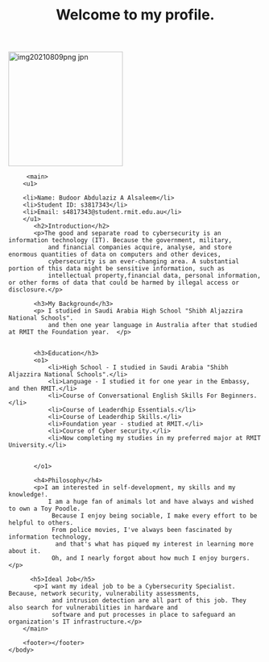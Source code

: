 
<!DOCTYPE html>
<html>
   <head>
       
   </head>
   <body>
        <header>
            <h1>Welcome to my profile.</h1>
        </header> <img width="227" alt="img20210809png jpn" src="https://user-images.githubusercontent.com/87911177/129479796-8b53509d-8264-4cc2-81d5-861a7898cead.png">
        
        
         <main>
        <u1>

        <li>Name: Budoor Abdulaziz A Alsaleem</li>
        <li>Student ID: s3817343</li>
        <li>Email: s4817343@student.rmit.edu.au</li>
        </u1>
           <h2>Introduction</h2>
           <p>The good and separate road to cybersecurity is an information technology (IT). Because the government, military,
               and financial companies acquire, analyse, and store enormous quantities of data on computers and other devices,
               cybersecurity is an ever-changing area. A substantial portion of this data might be sensitive information, such as
               intellectual property,financial data, personal information, or other forms of data that could be harmed by illegal access or disclosure.</p>
           
           <h3>My Background</h3>
           <p> I studied in Saudi Arabia High School "Shibh Aljazzira National Schools".
               and then one year language in Australia after that studied at RMIT the Foundation year.  </p>
         
           
           <h3>Education</h3>
           <o1> 
               <li>High School - I studied in Saudi Arabia "Shibh Aljazzira National Schools".</li>
               <li>Language - I studied it for one year in the Embassy, and then RMIT.</li>
               <li>Course of Conversational English Skills For Beginners.</li>
               <li>Course of Leaderdhip Essentials.</li>
               <li>Course of Leaderdhip Skills.</li>
               <li>Foundation year - studied at RMIT.</li>
               <li>Course of Cyber security.</li>
               <li>Now completing my studies in my preferred major at RMIT University.</li>
         
         
           </o1>

           <h4>Philosophy</h4>
           <p>I am interested in self-development, my skills and my knowledge!. 
               I am a huge fan of animals lot and have always and wished to own a Toy Poodle.
                Because I enjoy being sociable, I make every effort to be helpful to others. 
                From police movies, I've always been fascinated by information technology,
                 and that's what has piqued my interest in learning more about it.
                Oh, and I nearly forgot about how much I enjoy burgers.</p>
         
          <h5>Ideal Job</h5>
           <p>I want my ideal job to be a Cybersecurity Specialist. Because, network security, vulnerability assessments,
                and intrusion detection are all part of this job. They also search for vulnerabilities in hardware and 
                software and put processes in place to safeguard an organization's IT infrastructure.</p>
        </main>
        
        <footer></footer>   
    </body> 
</html>
